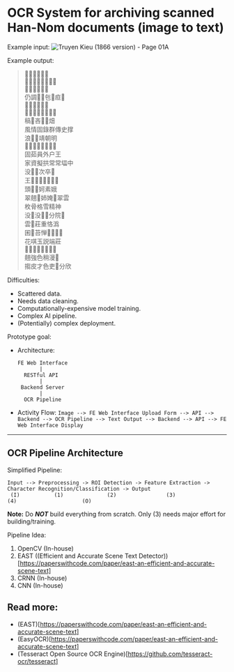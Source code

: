 # OCR System for archiving scanned Han-Nom documents (image to text)

Example input: ![Truyen Kieu (1866 version) - Page 01A](1866-truyen-kieu-p01a)

Example output:

> 𤾓𢆥𥪞揆𠊛些<br />
> 𡦂才𡦂命窖𱺵恄饒<br />
> 𣦆戈没局𣷭橷<br />
> 仍調𬖉𧡊㐌𤴬疸𢚸<br />
> 𨔍之彼嗇斯豊<br />
> 𡗶撑涓貝𦟐紅打㭴<br />
> 稿𦹳吝𱠎𠓀畑<br />
> 風情固錄群傳史撑<br />
> 浪𢆥󰞸靖朝明<br />
> 𦊚方𪹚𣼽𠄩京凭鐄<br />
> 固茹員外户王<br />
> 家資擬拱常常堛中<br />
> 没𤳆𡥵次卒𢚸<br />
> 王󰞹𱺵𡦂綏𣳔儒家<br />
> 頭𢚸𠄩妸素娥<br />
> 翠翹𱺵姉㛪𱺵翠雲<br />
> 枚骨格雪精神<br />
> 没𠊛没𨤔𨑮分院𨑮<br />
> 雲󰏙莊重恪潙<br />
> 囷𦝄苔惮󰞺𧍋𦬑囊<br />
> 花唭玉説端莊<br />
> 𩄲輸渃𩯀雪讓牟䏧<br />
> 翹強色稍漫𣻕<br />
> 搊皮才色吏𱺵分欣

Difficulties:

- Scattered data.
- Needs data cleaning.
- Computationally-expensive model training.
- Complex AI pipeline.
- (Potentially) complex deployment.

Prototype goal:

- Architecture:
  ```text
  FE Web Interface
         |
    RESTful API
         |
   Backend Server
         |
    OCR Pipeline
  ```
- Activity Flow:
  `Image --> FE Web Interface Upload Form --> API --> Backend --> OCR Pipeline --> Text Output --> Backend --> API --> FE Web Interface Display`

---


## OCR Pipeline Architecture

Simplified Pipeline:

```text
Input --> Preprocessing -> ROI Detection -> Feature Extraction -> Character Recognition/Classification -> Output
 (I)           (1)              (2)                (3)                             (4)                     (O)
```

**Note:** Do **_NOT_** build everything from scratch. Only (3) needs major effort for building/training.

Pipeline Idea:

1. OpenCV (In-house)
2. EAST ((Efficient and Accurate Scene Text Detector))[https://paperswithcode.com/paper/east-an-efficient-and-accurate-scene-text]
3. CRNN (In-house)
4. CNN (In-house)


## Read more:

- (EAST)[https://paperswithcode.com/paper/east-an-efficient-and-accurate-scene-text]
- (EasyOCR)[https://paperswithcode.com/paper/east-an-efficient-and-accurate-scene-text]
- (Tesseract Open Source OCR Engine)[https://github.com/tesseract-ocr/tesseract]

